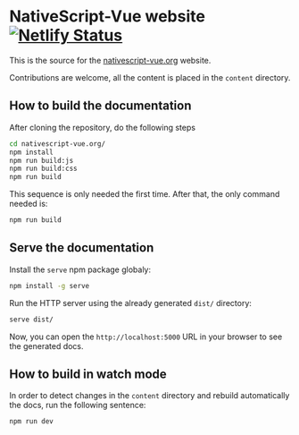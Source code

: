 # NativeScript-Vue website [![Netlify Status](https://api.netlify.com/api/v1/badges/6b14c9ec-0c06-4ede-b8f6-0bdb13de2bfd/deploy-status)](https://app.netlify.com/sites/nativescript-vue/deploys)


This is the source for the [nativescript-vue.org](https://nativescript-vue.org/) website.

Contributions are welcome, all the content is placed in the `content` directory.

## How to build the documentation

After cloning the repository, do the following steps

``` bash
cd nativescript-vue.org/
npm install
npm run build:js 
npm run build:css 
npm run build
```

This sequence is only needed the first time. After that, the only command needed is:

``` bash
npm run build
```

## Serve the documentation

Install the `serve` npm package globaly:

``` bash
npm install -g serve
```

Run the HTTP server using the already generated `dist/` directory:

``` bash
serve dist/
```

Now, you can open the `http://localhost:5000` URL in your browser to see the generated docs.

## How to build in watch mode

In order to detect changes in the `content` directory and rebuild automatically the docs, run the following sentence:

``` bash
npm run dev
```

